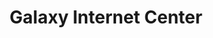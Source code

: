 ---
title: "Galaxy Internet Center"
url: /santo-domingo-este/galaxy-internet-center/
shop: general
---